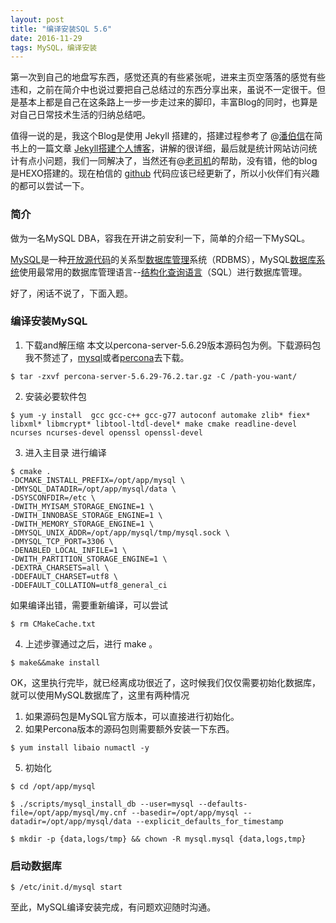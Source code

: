 ```yaml
---
layout: post
title: "编译安装SQL 5.6"
date: 2016-11-29
tags: MySQL，编译安装 
---
```


  第一次到自己的地盘写东西，感觉还真的有些紧张呢，进来主页空落落的感觉有些违和，之前在简介中也说过要把自己总结过的东西分享出来，虽说不一定很干。但是基本上都是自己在这条路上一步一步走过来的脚印，丰富Blog的同时，也算是对自己日常技术生活的归纳总结吧。 

  值得一说的是，我这个Blog是使用 Jekyll 搭建的，搭建过程参考了 @[潘伯信](http://baixin.io)在简书上的一篇文章 [Jekyll搭建个人博客](http://baixin.io/2016/10/jekyll_tutorials1/)，讲解的很详细，最后就是统计网站访问统计有点小问题，我们一同解决了，当然还有@[老司机](http://johnscott1989.cc/)的帮助，没有错，他的blog是HEXO搭建的。现在柏信的 [github](https://github.com/) 代码应该已经更新了，所以小伙伴们有兴趣的都可以尝试一下。


### 简介
  
  做为一名MySQL DBA，容我在开讲之前安利一下，简单的介绍一下MySQL。
  
  [MySQL](http://baike.baidu.com/subview/24816/15308361.htm)是一种[开放源代码](http://baike.baidu.com/view/1708.htm)的关系型[数据库管理](http://baike.baidu.com/view/600155.htm)系统（RDBMS），MySQL[数据库系统](http://baike.baidu.com/view/7809.htm)使用最常用的数据库管理语言--[结构化查询语言](http://baike.baidu.com/view/595350.htm)（SQL）进行数据库管理。
   
   好了，闲话不说了，下面入题。

### 编译安装MySQL  
1. 下载and解压缩
  本文以percona-server-5.6.29版本源码包为例。下载源码包我不赘述了，[mysql](http://www.mysql.com/)或者[percona](https://www.percona.com/)去下载。

  ```
$ tar -zxvf percona-server-5.6.29-76.2.tar.gz -C /path-you-want/
 ```

2. 安装必要软件包

```
$ yum -y install  gcc gcc-c++ gcc-g77 autoconf automake zlib* fiex* libxml* libmcrypt* libtool-ltdl-devel* make cmake readline-devel ncurses ncurses-devel openssl openssl-devel
```

3. 进入主目录 进行编译

```
$ cmake .
-DCMAKE_INSTALL_PREFIX=/opt/app/mysql \
-DMYSQL_DATADIR=/opt/app/mysql/data \
-DSYSCONFDIR=/etc \
-DWITH_MYISAM_STORAGE_ENGINE=1 \
-DWITH_INNOBASE_STORAGE_ENGINE=1 \
-DWITH_MEMORY_STORAGE_ENGINE=1 \
-DMYSQL_UNIX_ADDR=/opt/app/mysql/tmp/mysql.sock \
-DMYSQL_TCP_PORT=3306 \
-DENABLED_LOCAL_INFILE=1 \
-DWITH_PARTITION_STORAGE_ENGINE=1 \
-DEXTRA_CHARSETS=all \
-DDEFAULT_CHARSET=utf8 \
-DDEFAULT_COLLATION=utf8_general_ci
```

如果编译出错，需要重新编译，可以尝试
```
$ rm CMakeCache.txt
```
4. 上述步骤通过之后，进行 make 。
```
$ make&&make install
```
  OK，这里执行完毕，就已经离成功很近了，这时候我们仅仅需要初始化数据库，就可以使用MySQL数据库了，这里有两种情况
1. 如果源码包是MySQL官方版本，可以直接进行初始化。
2. 如果Percona版本的源码包则需要额外安装一下东西。
```
$ yum install libaio numactl -y
```

5. 初始化

```
$ cd /opt/app/mysql

$ ./scripts/mysql_install_db --user=mysql --defaults-file=/opt/app/mysql/my.cnf --basedir=/opt/app/mysql --datadir=/opt/app/mysql/data --explicit_defaults_for_timestamp

$ mkdir -p {data,logs/tmp} && chown -R mysql.mysql {data,logs,tmp}
```

### 启动数据库
```
$ /etc/init.d/mysql start
```

至此，MySQL编译安装完成，有问题欢迎随时沟通。